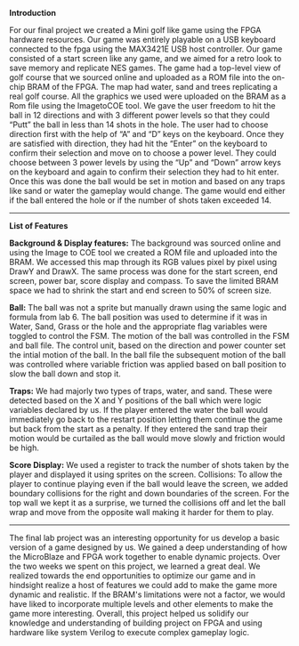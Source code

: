 **Introduction**

For our final project we created a Mini golf like game using the FPGA hardware
resources. Our game was entirely playable on a USB keyboard connected to the fpga using the
MAX3421E USB host controller. Our game consisted of a start screen like any game, and we
aimed for a retro look to save memory and replicate NES games. The game had a top-level view
of golf course that we sourced online and uploaded as a ROM file into the on-chip BRAM of the
FPGA. The map had water, sand and trees replicating a real golf course. All the graphics we used
were uploaded on the BRAM as a Rom file using the ImagetoCOE tool. We gave the user
freedom to hit the ball in 12 directions and with 3 different power levels so that they could “Putt”
the ball in less than 14 shots in the hole. The user had to choose direction first with the help of
“A” and “D” keys on the keyboard. Once they are satisfied with direction, they had hit the
“Enter” on the keyboard to confirm their selection and move on to choose a power level. They
could choose between 3 power levels by using the “Up” and “Down” arrow keys on the
keyboard and again to confirm their selection they had to hit enter. Once this was done the ball
would be set in motion and based on any traps like sand or water the gameplay would change.
The game would end either if the ball entered the hole or if the number of shots taken exceeded
14.

------------------------------------------------------------------------------------------------------

**List of Features**

**Background & Display features:** The background was sourced online and using the Image to
COE tool we created a ROM file and uploaded into the BRAM. We accessed this map through
its RGB values pixel by pixel using DrawY and DrawX. The same process was done for the start
screen, end screen, power bar, score display and compass. To save the limited BRAM space we
had to shrink the start and end screen to 50% of screen size.

**Ball:** The ball was not a sprite but manually drawn using the same logic and formula from lab 6.
The ball position was used to determine if it was in Water, Sand, Grass or the hole and the
appropriate flag variables were toggled to control the FSM. The motion of the ball was
controlled in the FSM and ball file. The control unit, based on the direction and power counter
set the intial motion of the ball. In the ball file the subsequent motion of the ball was controlled
where variable friction was applied based on ball position to slow the ball down and stop it.

**Traps:** We had majorly two types of traps, water, and sand. These were detected based on the X
and Y positions of the ball which were logic variables declared by us. If the player entered the
water the ball would immediately go back to the restart position letting them continue the game
but back from the start as a penalty. If they entered the sand trap their motion would be curtailed
as the ball would move slowly and friction would be high.

**Score Display:** We used a register to track the number of shots taken by the player and displayed
it using sprites on the screen.
Collisions: To allow the player to continue playing even if the ball would leave the screen, we
added boundary collisions for the right and down boundaries of the screen. For the top wall we
kept it as a surprise, we turned the collisions off and let the ball wrap and move from the
opposite wall making it harder for them to play.

------------------------------------------------------------------------------------------------------

The final lab project was an interesting opportunity for us develop a basic version of a
game designed by us. We gained a deep understanding of how the MicroBlaze and FPGA work
together to enable dynamic projects. Over the two weeks we spent on this project, we learned a
great deal. We realized towards the end opportunities to optimize our game and in hindsight
realize a host of features we could add to make the game more dynamic and realistic. If the
BRAM's limitations were not a factor, we would have liked to incorporate multiple levels and
other elements to make the game more interesting. Overall, this project helped us solidify our
knowledge and understanding of building project on FPGA and using hardware like system
Verilog to execute complex gameplay logic.
